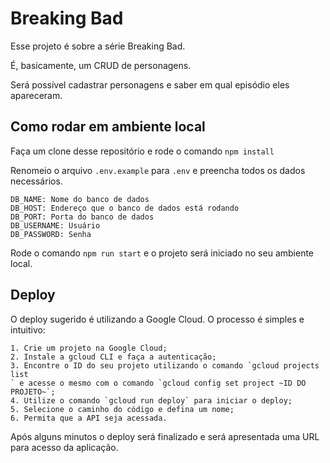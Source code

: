 # Breaking Bad

Esse projeto é sobre a série Breaking Bad.

É, basicamente, um CRUD de personagens.

Será possível cadastrar personagens e saber em qual episódio eles apareceram.

## Como rodar em ambiente local
Faça um clone desse repositório e rode o comando `npm install`

Renomeio o arquivo `.env.example` para `.env` e preencha todos os dados necessários.

```
DB_NAME: Nome do banco de dados
DB_HOST: Endereço que o banco de dados está rodando
DB_PORT: Porta do banco de dados
DB_USERNAME: Usuário
DB_PASSWORD: Senha
```

Rode o comando `npm run start` e o projeto será iniciado no seu ambiente local.

## Deploy

O deploy sugerido é utilizando a Google Cloud.
O processo é simples e intuitivo:

```
1. Crie um projeto na Google Cloud;
2. Instale a gcloud CLI e faça a autenticação;
3. Encontre o ID do seu projeto utilizando o comando `gcloud projects list
` e acesse o mesmo com o comando `gcloud config set project ~ID DO PROJETO~`;
4. Utilize o comando `gcloud run deploy` para iniciar o deploy;
5. Selecione o caminho do código e defina um nome;
6. Permita que a API seja acessada.
```

Após alguns minutos o deploy será finalizado e será apresentada uma URL para acesso da aplicação.